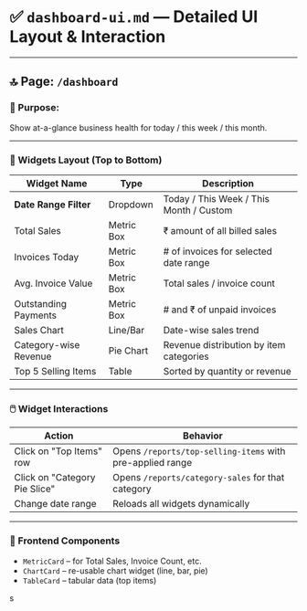 # ✅ `dashboard-ui.md` — Detailed UI Layout & Interaction

---

## 🔝 Page: `/dashboard`

### 📌 Purpose:

Show at-a-glance business health for today / this week / this month.

---

### 🧩 Widgets Layout (Top to Bottom)

| Widget Name           | Type       | Description                             |
| --------------------- | ---------- | --------------------------------------- |
| **Date Range Filter** | Dropdown   | Today / This Week / This Month / Custom |
| Total Sales           | Metric Box | ₹ amount of all billed sales            |
| Invoices Today        | Metric Box | # of invoices for selected date range   |
| Avg. Invoice Value    | Metric Box | Total sales / invoice count             |
| Outstanding Payments  | Metric Box | # and ₹ of unpaid invoices              |
| Sales Chart           | Line/Bar   | Date-wise sales trend                   |
| Category-wise Revenue | Pie Chart  | Revenue distribution by item categories |
| Top 5 Selling Items   | Table      | Sorted by quantity or revenue           |

---

### 🖱️ Widget Interactions

| Action                        | Behavior                                                  |
| ----------------------------- | --------------------------------------------------------- |
| Click on "Top Items" row      | Opens `/reports/top-selling-items` with pre-applied range |
| Click on "Category Pie Slice" | Opens `/reports/category-sales` for that category         |
| Change date range             | Reloads all widgets dynamically                           |

---

### 🧰 Frontend Components

- `MetricCard` – for Total Sales, Invoice Count, etc.
- `ChartCard` – re-usable chart widget (line, bar, pie)
- `TableCard` – tabular data (top items)

s
